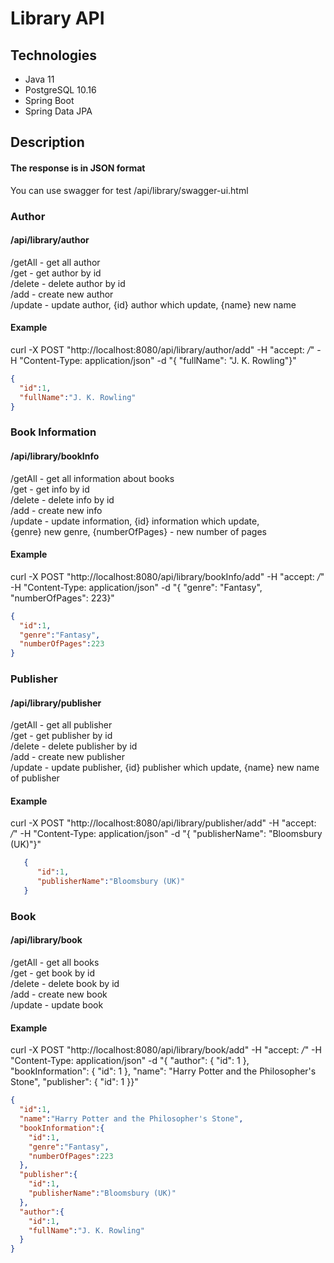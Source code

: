 # Library API

## Technologies
* Java 11
* PostgreSQL 10.16
* Spring Boot
* Spring Data JPA

## Description
#### The response is in JSON format
You can use swagger for test /api/library/swagger-ui.html
### Author
#### /api/library/author
/getAll - get all author \
/get - get author by id \
/delete - delete author by id \
/add - create new author \
/update - update author, {id} author which update, {name} new name

#### Example

curl -X POST "http://localhost:8080/api/library/author/add" -H "accept: */*" -H "Content-Type: application/json" -d "{ \"fullName\": \"J. K. Rowling\"}"

```json
{
  "id":1,
  "fullName":"J. K. Rowling"
}
```

### Book Information
#### /api/library/bookInfo
/getAll - get all information about books \
/get - get info by id \
/delete - delete info by id \
/add - create new info \
/update - update information, {id} information which update, \
{genre} new genre, {numberOfPages} - new number of pages 

#### Example

curl -X POST "http://localhost:8080/api/library/bookInfo/add" -H "accept: */*" -H "Content-Type: application/json" -d "{ \"genre\": \"Fantasy\", \"numberOfPages\": 223}"

```json
{
  "id":1,
  "genre":"Fantasy",
  "numberOfPages":223
}
```
### Publisher
#### /api/library/publisher

/getAll - get all publisher\
/get - get publisher by id \
/delete - delete publisher by id \
/add - create new publisher \
/update - update publisher, {id} publisher which update, {name} new name of publisher

#### Example

curl -X POST "http://localhost:8080/api/library/publisher/add" -H "accept: */*" -H "Content-Type: application/json" -d "{ \"publisherName\": \"Bloomsbury (UK)\"}"

```json
   {
      "id":1,
      "publisherName":"Bloomsbury (UK)"
   }
```
### Book
#### /api/library/book

/getAll - get all books  \
/get - get book by id \
/delete - delete book by id \
/add - create new book \
/update - update book 

#### Example

curl -X POST "http://localhost:8080/api/library/book/add" -H "accept: */*" -H "Content-Type: application/json" -d "{ \"author\": { \"id\": 1 }, \"bookInformation\": { \"id\": 1 }, \"name\": \"Harry Potter and the Philosopher's Stone\", \"publisher\": { \"id\": 1 }}"

```json
{
  "id":1,
  "name":"Harry Potter and the Philosopher's Stone",
  "bookInformation":{
    "id":1,
    "genre":"Fantasy",
    "numberOfPages":223
  },
  "publisher":{
    "id":1,
    "publisherName":"Bloomsbury (UK)"
  },
  "author":{
    "id":1,
    "fullName":"J. K. Rowling"
  }
}
```
